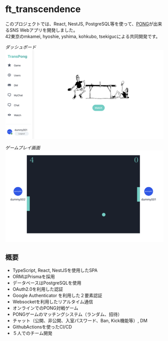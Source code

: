 # ft_transcendence

このプロジェクトでは、React, NestJS, PostgreSQL等を使って、[PONG](https://ja.wikipedia.org/wiki/%E3%83%9D%E3%83%B3_(%E3%82%B2%E3%83%BC%E3%83%A0))が出来るSNS Webアプリを開発しました。  
42東京のmkamei, hyoshie, yshima, kohkubo, tsekigucによる共同開発です。

*ダッシュボード*
![dashboard](assets/dashboard.png)  

*ゲームプレイ画面*
![play](assets/play.png)

## 概要

- TypeScript, React, NestJSを使用したSPA
- ORMはPrismaを採用
- データベースはPostgreSQLを使用
- OAuth2.0を利用した認証
- Google Authenticator を利用した２要素認証
- Websocketを利用したリアルタイム通信
- オンラインでのPONG対戦ゲーム
- PONGゲームのマッチングシステム（ランダム、招待）
- チャット（公開、非公開、入室パスワード、Ban, Kick機能等）, DM
- GithubActionsを使ったCI/CD
- ５人でのチーム開発
